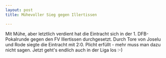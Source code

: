 ```yaml
---
layout: post
title: Mühevoller Sieg gegen Illertissen

---
```


Mit Mühe, aber letztlich verdient hat die Eintracht sich in der 1. DFB-Pokalrunde gegen den FV Illertissen durchgesetzt. Durch Tore von Joselu und Rode siegte die Eintracht mit 2:0. Plicht erfüllt - mehr muss man dazu nicht sagen. Jetzt geht's endlich auch in der Liga los :-)


